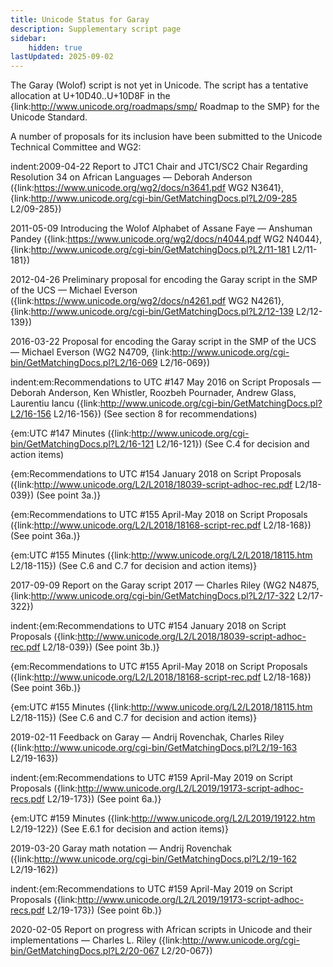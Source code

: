 ```yaml
---
title: Unicode Status for Garay
description: Supplementary script page
sidebar:
    hidden: true
lastUpdated: 2025-09-02
---
```


The Garay (Wolof) script is not yet in Unicode. The script has a tentative allocation at U+10D40..U+10D8F in the {link:http://www.unicode.org/roadmaps/smp/ Roadmap to the SMP} for the Unicode Standard.

[comment]: # (end of intro)

[comment]: # (start of blocks)



[comment]: # (end of blocks)

[comment]: # (start of chars)



[comment]: # (end of chars)

[comment]: # (start of rest)

A number of proposals for its inclusion have been submitted to the Unicode Technical Committee and WG2:

indent:2009-04-22 Report to JTC1 Chair and JTC1/SC2 Chair Regarding Resolution 34 on African Languages — Deborah Anderson ({link:https://www.unicode.org/wg2/docs/n3641.pdf WG2 N3641}, {link:http://www.unicode.org/cgi-bin/GetMatchingDocs.pl?L2/09-285 L2/09-285})

2011-05-09 Introducing the Wolof Alphabet of Assane Faye — Anshuman Pandey ({link:https://www.unicode.org/wg2/docs/n4044.pdf WG2 N4044}, {link:http://www.unicode.org/cgi-bin/GetMatchingDocs.pl?L2/11-181 L2/11-181})

2012-04-26 Preliminary proposal for encoding the Garay script in the SMP of the UCS — Michael Everson ({link:https://www.unicode.org/wg2/docs/n4261.pdf WG2 N4261}, {link:http://www.unicode.org/cgi-bin/GetMatchingDocs.pl?L2/12-139 L2/12-139})

2016-03-22 Proposal for encoding the Garay script in the SMP of the UCS — Michael Everson (WG2 N4709, {link:http://www.unicode.org/cgi-bin/GetMatchingDocs.pl?L2/16-069 L2/16-069})

indent:em:Recommendations to UTC #147 May 2016 on Script Proposals — Deborah Anderson, Ken Whistler, Roozbeh Pournader, Andrew Glass, Laurentiu Iancu ({link:http://www.unicode.org/cgi-bin/GetMatchingDocs.pl?L2/16-156 L2/16-156}) (See section 8 for recommendations)

{em:UTC #147 Minutes ({link:http://www.unicode.org/cgi-bin/GetMatchingDocs.pl?L2/16-121 L2/16-121}) (See C.4 for decision and action items)

{em:Recommendations to UTC #154 January 2018 on Script Proposals ({link:http://www.unicode.org/L2/L2018/18039-script-adhoc-rec.pdf L2/18-039}) (See point 3a.)}

{em:Recommendations to UTC #155 April-May 2018 on Script Proposals ({link:http://www.unicode.org/L2/L2018/18168-script-rec.pdf L2/18-168}) (See point 36a.)}

{em:UTC #155 Minutes ({link:http://www.unicode.org/L2/L2018/18115.htm L2/18-115}) (See C.6 and C.7 for decision and action items)}


2017-09-09 Report on the Garay script 2017 — Charles Riley (WG2 N4875, {link:http://www.unicode.org/cgi-bin/GetMatchingDocs.pl?L2/17-322 L2/17-322})

indent:{em:Recommendations to UTC #154 January 2018 on Script Proposals ({link:http://www.unicode.org/L2/L2018/18039-script-adhoc-rec.pdf L2/18-039}) (See point 3b.)}

{em:Recommendations to UTC #155 April-May 2018 on Script Proposals ({link:http://www.unicode.org/L2/L2018/18168-script-rec.pdf L2/18-168}) (See point 36b.)}

{em:UTC #155 Minutes ({link:http://www.unicode.org/L2/L2018/18115.htm L2/18-115}) (See C.6 and C.7 for decision and action items)}


2019-02-11 Feedback on Garay — Andrij Rovenchak, Charles Riley ({link:http://www.unicode.org/cgi-bin/GetMatchingDocs.pl?L2/19-163 L2/19-163})

indent:{em:Recommendations to UTC #159 April-May 2019 on Script Proposals ({link:http://www.unicode.org/L2/L2019/19173-script-adhoc-recs.pdf L2/19-173}) (See point 6a.)}

{em:UTC #159 Minutes ({link:http://www.unicode.org/L2/L2019/19122.htm L2/19-122}) (See E.6.1 for decision and action items)}


2019-03-20 Garay math notation — Andrij Rovenchak ({link:http://www.unicode.org/cgi-bin/GetMatchingDocs.pl?L2/19-162 L2/19-162})

indent:{em:Recommendations to UTC #159 April-May 2019 on Script Proposals ({link:http://www.unicode.org/L2/L2019/19173-script-adhoc-recs.pdf L2/19-173}) (See point 6b.)}


2020-02-05 Report on progress with African scripts in Unicode and their implementations — Charles L. Riley ({link:http://www.unicode.org/cgi-bin/GetMatchingDocs.pl?L2/20-067 L2/20-067})
